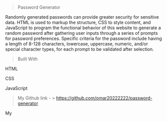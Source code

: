 > Password Generator 

Randomly generated passwords can provide greater security for sensitive data. HTML is used to markup the structure, CSS to style content, and JavaScript to program the functional behavior of this website to generate a random password after gathering user inputs through a series of prompts for password preferences. Specific criteria for the password include having a length of 8-128 characters, lowercase, uppercase, numeric, and/or special character types, for each prompt to be validated after selection.

 > Built With

HTML

CSS

JavaScript


> My Github link - > https://github.com/omar20222222/password-generator

My 